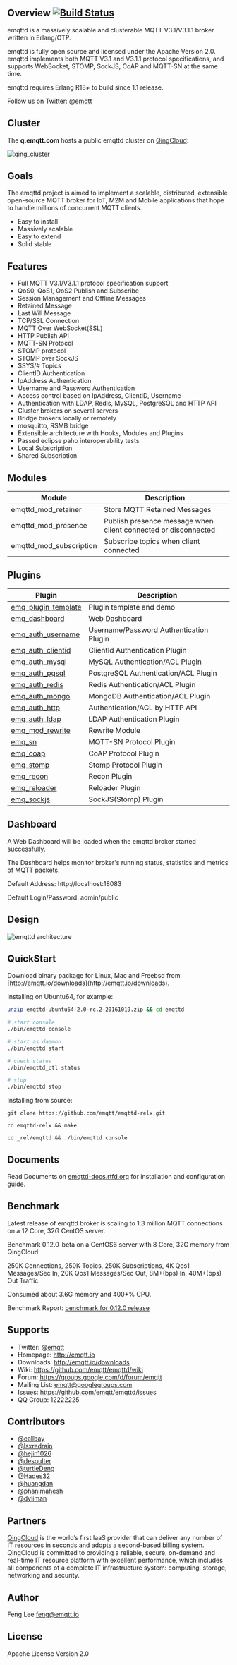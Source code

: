 
## Overview [![Build Status](https://travis-ci.org/emqtt/emqttd.svg?branch=master)](https://travis-ci.org/emqtt/emqttd)

emqttd is a massively scalable and clusterable MQTT V3.1/V3.1.1 broker written in Erlang/OTP.

emqttd is fully open source and licensed under the Apache Version 2.0. emqttd implements both MQTT V3.1 and V3.1.1 protocol specifications, and supports WebSocket, STOMP, SockJS, CoAP and MQTT-SN at the same time.

emqttd requires Erlang R18+ to build since 1.1 release.

Follow us on Twitter: [@emqtt](https://twitter.com/emqtt)

## Cluster

The **q.emqtt.com** hosts a public emqttd cluster on [QingCloud](https://qingcloud.com):

![qing_cluster](http://emqtt.io/static/img/public_cluster.png)

## Goals

The emqttd project is aimed to implement a scalable, distributed, extensible open-source MQTT broker for IoT, M2M and Mobile applications that hope to handle millions of concurrent MQTT clients.

* Easy to install
* Massively scalable
* Easy to extend
* Solid stable

## Features

* Full MQTT V3.1/V3.1.1 protocol specification support
* QoS0, QoS1, QoS2 Publish and Subscribe
* Session Management and Offline Messages
* Retained Message
* Last Will Message
* TCP/SSL Connection
* MQTT Over WebSocket(SSL)
* HTTP Publish API
* MQTT-SN Protocol
* STOMP protocol
* STOMP over SockJS
* $SYS/# Topics
* ClientID Authentication
* IpAddress Authentication
* Username and Password Authentication
* Access control based on IpAddress, ClientID, Username
* Authentication with LDAP, Redis, MySQL, PostgreSQL and HTTP API
* Cluster brokers on several servers
* Bridge brokers locally or remotely
* mosquitto, RSMB bridge
* Extensible architecture with Hooks, Modules and Plugins
* Passed eclipse paho interoperability tests
* Local Subscription
* Shared Subscription

## Modules

Module                   | Description
-------------------------|------------------------------
emqttd_mod_retainer      | Store MQTT Retained Messages
emqttd_mod_presence      | Publish presence message when client connected or disconnected
emqttd_mod_subscription  | Subscribe topics when client connected

## Plugins

Plugin                                                                    | Description
--------------------------------------------------------------------------|--------------------------------------
[emq_plugin_template](https://github.com/emqtt/emqttd_plugin_template)    | Plugin template and demo
[emq_dashboard](https://github.com/emqtt/emqttd_dashboard)                | Web Dashboard
[emq_auth_username](https://github.com/emqtt/emq_auth_username)           | Username/Password Authentication Plugin
[emq_auth_clientid](https://github.com/emqtt/emq_auth_clientid)           | ClientId Authentication Plugin
[emq_auth_mysql](https://github.com/emqtt/emqttd_auth_mysql)              | MySQL Authentication/ACL Plugin
[emq_auth_pgsql](https://github.com/emqtt/emqttd_auth_pgsql)              | PostgreSQL Authentication/ACL Plugin
[emq_auth_redis](https://github.com/emqtt/emqttd_auth_redis)              | Redis Authentication/ACL Plugin
[emq_auth_mongo](https://github.com/emqtt/emqttd_auth_mongo)              | MongoDB Authentication/ACL Plugin
[emq_auth_http](https://github.com/emqtt/emqttd_auth_http)                | Authentication/ACL by HTTP API
[emq_auth_ldap](https://github.com/emqtt/emqttd_auth_ldap)                | LDAP Authentication Plugin
[emq_mod_rewrite](https://github.com/emqtt/emq_mod_rewrite)               | Rewrite Module
[emq_sn](https://github.com/emqtt/emqttd_sn)                              | MQTT-SN Protocol Plugin
[emq_coap](https://github.com/emqtt/emqttd_coap)                          | CoAP Protocol Plugin
[emq_stomp](https://github.com/emqtt/emqttd_stomp)                        | Stomp Protocol Plugin
[emq_recon](https://github.com/emqtt/emqttd_recon)                        | Recon Plugin
[emq_reloader](https://github.com/emqtt/emqttd_reloader)                  | Reloader Plugin
[emq_sockjs](https://github.com/emqtt/emqttd_sockjs)                      | SockJS(Stomp) Plugin

## Dashboard

A Web Dashboard will be loaded when the emqttd broker started successfully.

The Dashboard helps monitor broker's running status, statistics and metrics of MQTT packets.

Default Address: http://localhost:18083

Default Login/Password: admin/public

## Design

![emqttd architecture](http://emqtt.io/static/img/architecture.png)

## QuickStart

Download binary package for Linux, Mac and Freebsd from [http://emqtt.io/downloads](http://emqtt.io/downloads).

Installing on Ubuntu64, for example:

```sh
unzip emqttd-ubuntu64-2.0-rc.2-20161019.zip && cd emqttd

# start console
./bin/emqttd console

# start as daemon
./bin/emqttd start

# check status
./bin/emqttd_ctl status

# stop
./bin/emqttd stop
``` 

Installing from source:

```
git clone https://github.com/emqtt/emqttd-relx.git

cd emqttd-relx && make

cd _rel/emqttd && ./bin/emqttd console
```

## Documents

Read Documents on [emqttd-docs.rtfd.org](http://emqttd-docs.rtfd.org) for installation and configuration guide.

## Benchmark

Latest release of emqttd broker is scaling to 1.3 million MQTT connections on a 12 Core, 32G CentOS server.

Benchmark 0.12.0-beta on a CentOS6 server with 8 Core, 32G memory from QingCloud:

250K Connections, 250K Topics, 250K Subscriptions, 4K Qos1 Messages/Sec In, 20K Qos1 Messages/Sec Out, 8M+(bps) In, 40M+(bps) Out Traffic

Consumed  about 3.6G memory and 400+% CPU.

Benchmark Report: [benchmark for 0.12.0 release](https://github.com/emqtt/emqttd/wiki/benchmark-for-0.12.0-release)

## Supports

* Twitter: [@emqtt](https://twitter.com/emqtt)
* Homepage: http://emqtt.io
* Downloads: http://emqtt.io/downloads
* Wiki: https://github.com/emqtt/emqttd/wiki
* Forum: https://groups.google.com/d/forum/emqtt
* Mailing List: <emqtt@googlegroups.com>
* Issues: https://github.com/emqtt/emqttd/issues
* QQ Group: 12222225

## Contributors

* [@callbay](https://github.com/callbay)
* [@lsxredrain](https://github.com/lsxredrain)
* [@hejin1026](https://github.com/hejin1026)
* [@desoulter](https://github.com/desoulter)
* [@turtleDeng](https://github.com/turtleDeng)
* [@Hades32](https://github.com/Hades32)
* [@huangdan](https://github.com/huangdan)
* [@phanimahesh](https://github.com/phanimahesh)
* [@dvliman](https://github.com/dvliman)

## Partners

[QingCloud](https://qingcloud.com) is the world’s first IaaS provider that can deliver any number of IT resources in seconds and adopts a second-based billing system. QingCloud is committed to providing a reliable, secure, on-demand and real-time IT resource platform with excellent performance, which includes all components of a complete IT infrastructure system: computing, storage, networking and security.

## Author

Feng Lee <feng@emqtt.io>

## License

Apache License Version 2.0


